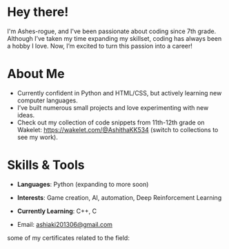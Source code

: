 # Hey there!  
I'm Ashes-rogue, and I've been passionate about coding since 7th grade. Although I’ve taken my time expanding my skillset, coding has always been a hobby I love. Now, I’m excited to turn this passion into a career!  

# About Me  
- Currently confident in Python and HTML/CSS, but actively learning new computer languages.
- I’ve built numerous small projects and love experimenting with new ideas.
- Check out my collection of code snippets from 11th-12th grade on Wakelet: https://wakelet.com/@AshithaKK534 (switch to collections to see my work).

# Skills & Tools  
- **Languages**: Python (expanding to more soon)
- **Interests**: Game creation, AI, automation, Deep Reinforcement Learning
- **Currently Learning**: C++, C



- Email: ashiaki201306@gmail.com


some of my certificates related to the field:

